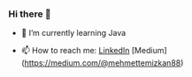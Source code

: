 ### Hi there 👋

- 🌱 I’m currently learning Java

- 📫 How to reach me: [LinkedIn](https://www.linkedin.com/in/mehmettemizkan/) [Medium] (https://medium.com/@mehmettemizkan88)

